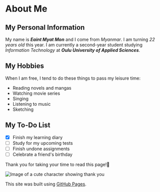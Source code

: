 # About Me

## My Personal Information
My name is ***Eaint Myat Mon*** and I come from _Myanmar_. 
I am turning _22 years old_ this year. 
I am currently a second-year student studying _Information Technology_ at ***Oulu University of Applied Sciences***.

## My Hobbies
When I am free, I tend to do these things to pass my leisure time:
- Reading novels and mangas
- Watching movie series
- Singing
- Listening to music
- Sketching

## My To-Do List
- [X] Finish my learning diary
- [ ] Study for my upcoming tests
- [ ] Finish undone assignments
- [ ] Celebrate a friend's birthday

Thank you for taking your time to read this page!💖

![Image of a cute character showing thank you](https://static.vecteezy.com/system/resources/previews/008/846/799/non_2x/turtle-cute-character-free-download-transparent-image-illustration-clipart-pet-wildlife-free-png.png)

This site was built using [GitHub Pages](https://pages.github.com/).
